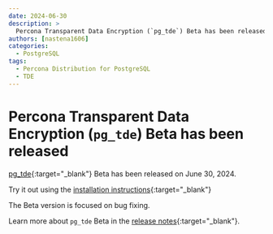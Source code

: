 ```yaml
---
date: 2024-06-30
description: >
  Percona Transparent Data Encryption (`pg_tde`) Beta has been released on June 30, 2024
authors: [nastena1606]
categories:
  - PostgreSQL
tags:
  - Percona Distribution for PostgreSQL
  - TDE
---
```


# Percona Transparent Data Encryption (`pg_tde`) Beta has been released

[pg_tde](https://percona.github.io/pg_tde/main/index.html){:target="_blank"} Beta has been released on June 30, 2024.

Try it out using the [installation instructions](https://percona.github.io/pg_tde/main/install.html){:target="_blank"}

<!-- more -->

The Beta version is focused on bug fixing. 

Learn more about `pg_tde` Beta in the [release notes](https://percona.github.io/pg_tde/main/release-notes/release-notes.html#beta-2024-06-30){:target="_blank"}. 
